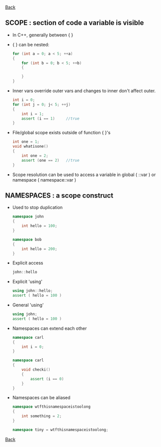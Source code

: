 [Back](README.md)

SCOPE : section of code a variable is visible
---------------------------------------------
- In C++, generally between { }
- { } can be nested:
    ```c++
    for (int a = 0; a < 5; ++a)
    {
        for (int b = 0; b < 5; ++b)
        {

        }
    }
    ```
        
- Inner vars override outer vars and changes to inner don't affect outer.
    ```c++
    int i = 0;
    for (int j = 0; j< 5; ++j)
    {
        int i = 1;
        assert (i == 1)     //true
    }
    ```

- File/global scope exists outside of function { }'s
    ```c++
    int one = 1;
    void whatisone()
    {
        int one = 2;        
        assert (one == 2)   //true
    }
    ```

- Scope resolution can be used to access a variable in global ( ::var ) or namespace ( namespace::var )

NAMESPACES : a scope construct
------------------------------
- Used to stop duplication 
    ```c++
    namespace john
    {
        int hello = 100;
    }

    namespace bob
    {
        int hello = 200;
    }
    ```

- Explicit access
    ```c++
    john::hello
    ```

- Explicit 'using'
    ```c++
    using john::hello;
    assert ( hello = 100 )
    ```

- General 'using'   
    ```c++
    using john;
    assert ( hello = 100 )
    ```

- Namespaces can extend each other
    ```c++
    namespace carl
    {
        int i = 0;
    }

    namespace carl
    {
        void checki()
        {
            assert (i == 0)
        }
    }
    ```

- Namespaces can be aliased
    ```c++
    namespace wtfthisnamespaceistoolong
    {
        int something = 2;
    }

    namespace tiny = wtfthisnamespaceistoolong;
    ```


[Back](README.md)